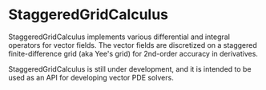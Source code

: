 # StaggeredGridCalculus

StaggeredGridCalculus implements various differential and integral operators for vector
fields.  The vector fields are discretized on a staggered finite-difference grid (aka Yee's
grid) for 2nd-order accuracy in derivatives.

StaggeredGridCalculus is still under development, and it is intended to be used as an API
 for developing vector PDE solvers.
